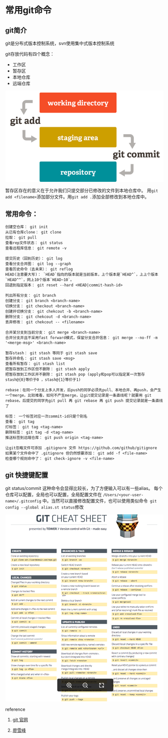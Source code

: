 # 常用git命令

## git简介

git是分布式版本控制系统，svn使用集中式版本控制系统

git存放代码有四个概念：

* 工作区
* 暂存区
* 本地仓库
* 远端仓库

![git rep](https://github.com/bmxklYzj/demo-exercise/raw/master/markdownImage/2018/git.png)

暂存区存在的意义在于允许我们只提交部分已修改的文件到本地仓库中。
用`git add <filename>`添加部分文件。用`git add .`添加全部修改到本地仓库中。

## 常用命令：

```
创建空仓库： git init
从已有仓库clone： git clone
拉取： git pull
查看rep文件状态： git status
查看远程库信息： git remote -v

提交历史（回到历史）： git log
查看分支合并图： git log --graph
查看历史命令（去未来）： git reflog
HEAD(注意要大写)： `HEAD`指向的版本就是当前版本，上个版本是`HEAD^`，上上个版本`HEAD^^`，网上10个版本`HEAD~10`。
回退到指定版本： git reset --hard <HEAD|commit-hash-id>

列出所有分支： git branch
创建分支： git branch <branch-name>
切换分支： git checkout <branch-name>
创建并切换分支： git chekcout -b <branch-name>
删除分支： git chekcout -d <branch-name>
丢弃修改： git chekcout -- <filename>

合并某分支到当前分支： git merge <branch-name>
合并分支并且不采用fast forward模式，保留分支合并信息： git merge --no-ff -m '<merge-msg>' <branch-name>

暂存stash： git stash 等同于 git stash save
暂存并命名： git stash save <msg>
查看所有暂存： git stash list
把暂存放到工作区但不删除： git stash apply
把暂存放到工作区并不删除： git stash pop (apply和pop可以指定某一次暂存 stash@{0}等价于0 ，stash@{1}等价于1)

rebase：在同一个分支上多人开发，后push的同学必须先pull、本地合并、再push，会产生一个merge，比较难看，如何不产生merge，让git提交记录是一条直线呢？就要用 git rebase。后提交的同学先git pull 再 git rebase 再 git push 提交记录就是一条直线了

标签： 一个标签对应一次commit-id只是个别名
查看： git tag
打标签： git tag <tag-name>
删除标签： git tag -d <tag-name>
推送标签到远端仓库： git push origin <tag-name>

让git忽略文件可添加 .gitignore 文件 https://github.com/github/gitignore
如果某个文件命中了 .gitignore 但仍然想要添加： git add -f <file-name>
检查哪个规则命中了： git check-ignore -v <file-name>
```

## git 快捷键配置

git status/commit 这种命令会显得比较长，为了方便输入可以有一些alias。 每个仓库可以配置，全局也可以配置，全局配置文件在 `/Users/<your-user-name>/.gitconfig` 中。当然可以直接修改配置文件，也可以使用类似命令` git config --global alias.st status`修改

![git cheat sheet](https://github.com/bmxklYzj/demo-exercise/raw/master/markdownImage/2018/git-cheat-sheet.png)

reference

1. [git 官网](https://git-scm.com/about/staging-area)

2. [廖雪峰](https://www.liaoxuefeng.com/wiki/0013739516305929606dd18361248578c67b8067c8c017b000/0013744142037508cf42e51debf49668810645e02887691000)
